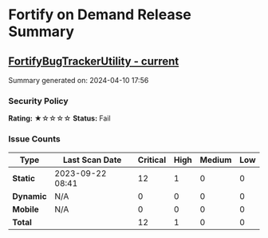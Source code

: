 # Fortify on Demand Release Summary

## [FortifyBugTrackerUtility - current](https://ams.fortify.com/redirect/Releases/250693)

Summary generated on: 2024-04-10 17:56

### Security Policy
**Rating:** &bigstar;&star;&star;&star;&star;
**Status:** Fail

### Issue Counts
| Type        | Last Scan Date   | Critical | High     | Medium   | Low      |
| ----------- | ---------------- | -------- | -------- | -------- | -------- |
| **Static**  | 2023-09-22 08:41 |       12 |        1 |        0 |        0 |
| **Dynamic** | N/A              |        0 |        0 |        0 |        0 |
| **Mobile**  | N/A              |        0 |        0 |        0 |        0 |
| **Total**   |                  |       12 |        1 |        0 |        0 |


